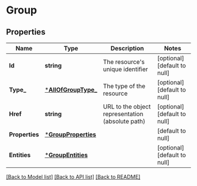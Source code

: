 # Group

## Properties
Name | Type | Description | Notes
------------ | ------------- | ------------- | -------------
**Id** | **string** | The resource&#x27;s unique identifier | [optional] [default to null]
**Type_** | [***AllOfGroupType_**](AllOfGroupType_.md) | The type of the resource | [optional] [default to null]
**Href** | **string** | URL to the object representation (absolute path) | [optional] [default to null]
**Properties** | [***GroupProperties**](GroupProperties.md) |  | [default to null]
**Entities** | [***GroupEntities**](GroupEntities.md) |  | [optional] [default to null]

[[Back to Model list]](../README.md#documentation-for-models) [[Back to API list]](../README.md#documentation-for-api-endpoints) [[Back to README]](../README.md)

